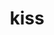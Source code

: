 ---
layout: people&body
title: kiss
emoji: kiss
permalink: 💏.html
image: assets/img/3moji/kiss.png
---